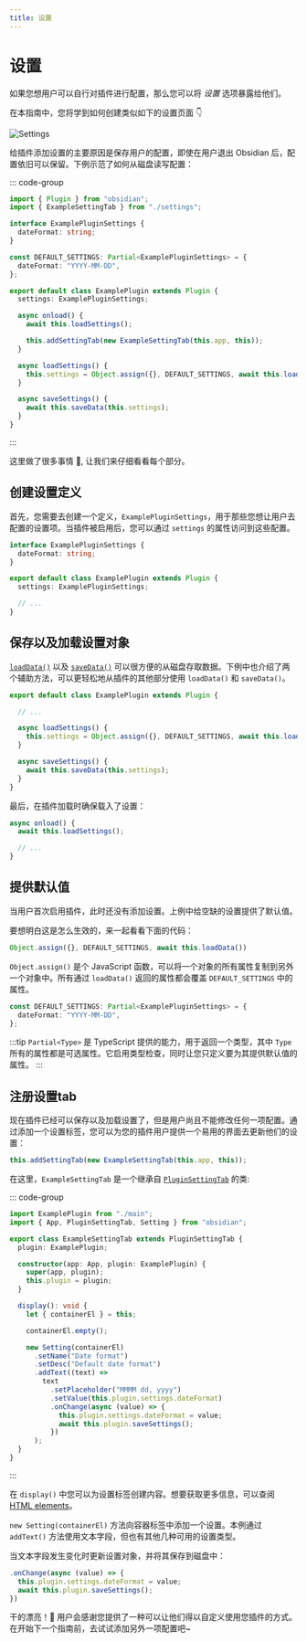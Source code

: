 ```yaml
---
title: 设置
---
```

# 设置

如果您想用户可以自行对插件进行配置，那么您可以将 _设置_ 选项暴露给他们。

在本指南中，您将学到如何创建类似如下的设置页面 👇

![Settings](/images/img/settings.png)

给插件添加设置的主要原因是保存用户的配置，即使在用户退出 Obsidian 后，配置依旧可以保留。下例示范了如何从磁盘读写配置：

::: code-group

```ts [main.ts]
import { Plugin } from "obsidian";
import { ExampleSettingTab } from "./settings";

interface ExamplePluginSettings {
  dateFormat: string;
}

const DEFAULT_SETTINGS: Partial<ExamplePluginSettings> = {
  dateFormat: "YYYY-MM-DD",
};

export default class ExamplePlugin extends Plugin {
  settings: ExamplePluginSettings;

  async onload() {
    await this.loadSettings();

    this.addSettingTab(new ExampleSettingTab(this.app, this));
  }

  async loadSettings() {
    this.settings = Object.assign({}, DEFAULT_SETTINGS, await this.loadData());
  }

  async saveSettings() {
    await this.saveData(this.settings);
  }
}
```

:::

这里做了很多事情 🤯, 让我们来仔细看看每个部分。

## 创建设置定义

首先，您需要去创建一个定义，`ExamplePluginSettings`，用于那些您想让用户去配置的设置项。当插件被启用后，您可以通过 `settings` 的属性访问到这些配置。

```ts
interface ExamplePluginSettings {
  dateFormat: string;
}

export default class ExamplePlugin extends Plugin {
  settings: ExamplePluginSettings;

  // ...
}
```

## 保存以及加载设置对象

[`loadData()`](../reference/typescript/classes/Plugin_2.md#loaddata) 以及 [`saveData()`](../reference/typescript/classes/Plugin_2.md#savedata) 可以很方便的从磁盘存取数据。下例中也介绍了两个辅助方法，可以更轻松地从插件的其他部分使用 `loadData()` 和 `saveData()`。

```ts
export default class ExamplePlugin extends Plugin {

  // ...

  async loadSettings() {
    this.settings = Object.assign({}, DEFAULT_SETTINGS, await this.loadData());
  }

  async saveSettings() {
    await this.saveData(this.settings);
  }
}
```

最后，在插件加载时确保载入了设置：

```ts
async onload() {
  await this.loadSettings();

  // ...
}
```

## 提供默认值

当用户首次启用插件，此时还没有添加设置。上例中给空缺的设置提供了默认值。

要想明白这是怎么生效的，来一起看看下面的代码：

```ts
Object.assign({}, DEFAULT_SETTINGS, await this.loadData())
```

`Object.assign()` 是个 JavaScript 函数，可以将一个对象的所有属性复制到另外一个对象中。所有通过 `loadData()` 返回的属性都会覆盖 `DEFAULT_SETTINGS` 中的属性。

```ts
const DEFAULT_SETTINGS: Partial<ExamplePluginSettings> = {
  dateFormat: "YYYY-MM-DD",
};
```

:::tip
`Partial<Type>` 是 TypeScript 提供的能力，用于返回一个类型，其中 `Type` 所有的属性都是可选属性。它启用类型检查，同时让您只定义要为其提供默认值的属性。
:::

## 注册设置tab

现在插件已经可以保存以及加载设置了，但是用户尚且不能修改任何一项配置。通过添加一个设置标签，您可以为您的插件用户提供一个易用的界面去更新他们的设置：

```ts
this.addSettingTab(new ExampleSettingTab(this.app, this));
```

在这里，`ExampleSettingTab` 是一个继承自 [`PluginSettingTab`](../reference/typescript/classes/PluginSettingTab.md) 的类:

::: code-group

```ts [settings.ts]
import ExamplePlugin from "./main";
import { App, PluginSettingTab, Setting } from "obsidian";

export class ExampleSettingTab extends PluginSettingTab {
  plugin: ExamplePlugin;

  constructor(app: App, plugin: ExamplePlugin) {
    super(app, plugin);
    this.plugin = plugin;
  }

  display(): void {
    let { containerEl } = this;

    containerEl.empty();

    new Setting(containerEl)
      .setName("Date format")
      .setDesc("Default date format")
      .addText((text) =>
        text
          .setPlaceholder("MMMM dd, yyyy")
          .setValue(this.plugin.settings.dateFormat)
          .onChange(async (value) => {
            this.plugin.settings.dateFormat = value;
            await this.plugin.saveSettings();
          })
      );
  }
}
```

:::

在 `display()` 中您可以为设置标签创建内容。想要获取更多信息，可以查阅 [HTML elements](html-elements.md)。

`new Setting(containerEl)` 方法向容器标签中添加一个设置。本例通过 `addText()` 方法使用文本字段，但也有其他几种可用的设置类型。

当文本字段发生变化时更新设置对象，并将其保存到磁盘中：

```ts {2,3}
.onChange(async (value) => {
  this.plugin.settings.dateFormat = value;
  await this.plugin.saveSettings();
})
```

干的漂亮！💪 用户会感谢您提供了一种可以让他们得以自定义使用您插件的方式。在开始下一个指南前，去试试添加另外一项配置吧~
